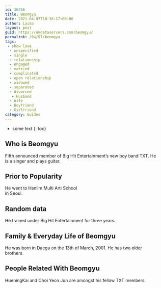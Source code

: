```yaml
---
id: 16756
title: Beomgyu
date: 2021-04-07T18:38:17+00:00
author: Laima
layout: post
guid: https://ukdataservers.com/beomgyu/
permalink: /04/07/beomgyu
tags:
 - show love
  - unspecified
  - single
  - relationship
  - engaged
  - married
  - complicated
  - open relationship
  - widowed
  - separated
  - divorced
   - Husband
  - Wife
  - Boyfriend
  - Girlfriend
category: Guides
---
```


* some text
{: toc}


## Who is Beomgyu
                  
                  
                  
Fifth announced member of Big Hit Entertainment&#8217;s new boy band TXT. He is a singer and plays guitar. 
                  
              
            
              
            
                
                
                
## Prior to Popularity
                  
                  
                  
He went to Hanlim Multi Arti School<br /> in Seoul. 
                  
              
            
              
            
                
                
                
## Random data
                  
                  
                  
He trained under Big Hit Entertainment for three years. 
                  
              
            
              
            
                
                
                
## Family & Everyday Life of Beomgyu
                  
                  
                  
He was born in Daegu on the 13th of March, 2001. He has two older brothers.
                  
              
            
              
            
                
                
                
## People Related With Beomgyu
                  
                  
                  
HueningKai and Choi Yeon Jun are amongst his fellow TXT members. 
                  
              
            
              
            
                
              
            
              
              
            
            
              
            
          
          
          